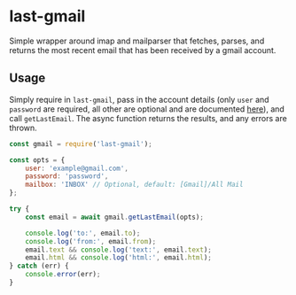 # last-gmail

Simple wrapper around imap and mailparser that fetches, parses, and returns the most recent email that has been received by a gmail account.

## Usage

Simply require in `last-gmail`, pass in the account details (only `user` and `password` are required, all other are optional and are documented [here](https://github.com/mscdex/node-imap#connection-instance-methods)), and call `getLastEmail`. The async function returns the results, and any errors are thrown.

```javascript
const gmail = require('last-gmail');

const opts = {
    user: 'example@gmail.com',
    password: 'password',
    mailbox: 'INBOX' // Optional, default: [Gmail]/All Mail
};

try {
    const email = await gmail.getLastEmail(opts);

    console.log('to:', email.to);
    console.log('from:', email.from);
    email.text && console.log('text:', email.text);
    email.html && console.log('html:', email.html);
} catch (err) {
    console.error(err);
}
```
